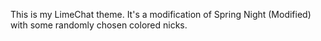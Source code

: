 This is my LimeChat theme. It's a modification of Spring Night (Modified) with some randomly chosen colored nicks.
